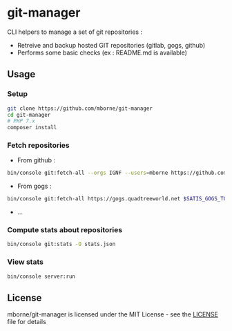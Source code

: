 # git-manager

CLI helpers to manage a set of git repositories :

* Retreive and backup hosted GIT repositories (gitlab, gogs, github)
* Performs some basic checks (ex : README.md is available)

## Usage

### Setup

```bash
git clone https://github.com/mborne/git-manager
cd git-manager
# PHP 7.x
composer install
```

### Fetch repositories

* From github :

```bash
bin/console git:fetch-all --orgs IGNF --users=mborne https://github.com $SATIS_GITHUB_TOKEN
```

* From gogs :

```bash
bin/console git:fetch-all https://gogs.quadtreeworld.net $SATIS_GOGS_TOKEN
```

* ...


### Compute stats about repositories

```bash
bin/console git:stats -O stats.json
```

### View stats

```bash
bin/console server:run
```

## License

mborne/git-manager is licensed under the MIT License - see the [LICENSE](LICENSE) file for details
